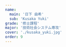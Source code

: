 ```yaml
---
name:
  main: '日下 由希'
  sub: 'Kusaka Yuki'
grade: '修士課程'
major: '技術社会システム専攻'
cover: './kusaka_yuki.jpg'
order: 9
---
```

